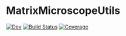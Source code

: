 # MatrixMicroscopeUtils

[![Dev](https://img.shields.io/badge/docs-dev-blue.svg)](https://mkitti.gitlab.io/MatrixMicroscopeUtils.jl/dev)
[![Build Status](https://github.com/mkitti/MatrixMicroscopeUtils.jl/badges/main/pipeline.svg)](https://github.com/mkitti/MatrixMicroscopeUtils.jl/pipelines)
[![Coverage](https://github.com/mkitti/MatrixMicroscopeUtils.jl/badges/main/coverage.svg)](https://github.com/mkitti/MatrixMicroscopeUtils.jl/commits/main)
